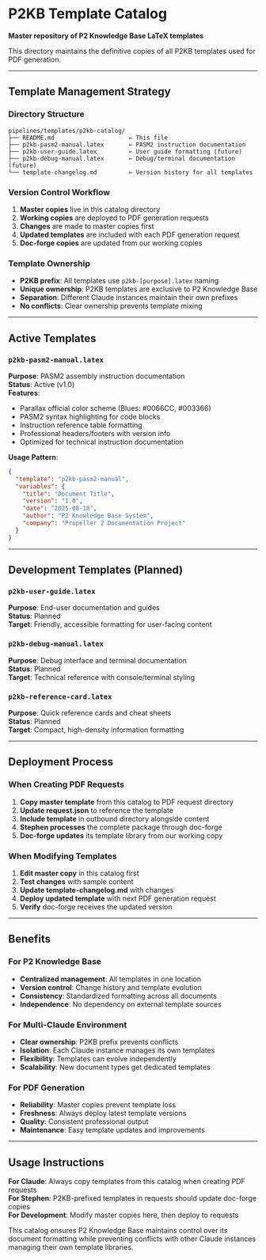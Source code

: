# P2KB Template Catalog

**Master repository of P2 Knowledge Base LaTeX templates**

This directory maintains the definitive copies of all P2KB templates used for PDF generation.

---

## Template Management Strategy

### Directory Structure
```
pipelines/templates/p2kb-catalog/
├── README.md                     ← This file
├── p2kb-pasm2-manual.latex       ← PASM2 instruction documentation
├── p2kb-user-guide.latex         ← User guide formatting (future)
├── p2kb-debug-manual.latex       ← Debug/terminal documentation (future)
└── template-changelog.md         ← Version history for all templates
```

### Version Control Workflow
1. **Master copies** live in this catalog directory
2. **Working copies** are deployed to PDF generation requests
3. **Changes** are made to master copies first
4. **Updated templates** are included with each PDF generation request
5. **Doc-forge copies** are updated from our working copies

### Template Ownership
- **P2KB prefix**: All templates use `p2kb-[purpose].latex` naming
- **Unique ownership**: P2KB templates are exclusive to P2 Knowledge Base
- **Separation**: Different Claude instances maintain their own prefixes
- **No conflicts**: Clear ownership prevents template mixing

---

## Active Templates

### `p2kb-pasm2-manual.latex`
**Purpose**: PASM2 assembly instruction documentation  
**Status**: Active (v1.0)  
**Features**:
- Parallax official color scheme (Blues: #0066CC, #003366)
- PASM2 syntax highlighting for code blocks
- Instruction reference table formatting
- Professional headers/footers with version info
- Optimized for technical instruction documentation

**Usage Pattern**:
```json
{
  "template": "p2kb-pasm2-manual",
  "variables": {
    "title": "Document Title",
    "version": "1.0",
    "date": "2025-08-18",
    "author": "P2 Knowledge Base System",
    "company": "Propeller 2 Documentation Project"
  }
}
```

---

## Development Templates (Planned)

### `p2kb-user-guide.latex`
**Purpose**: End-user documentation and guides  
**Status**: Planned  
**Target**: Friendly, accessible formatting for user-facing content

### `p2kb-debug-manual.latex`
**Purpose**: Debug interface and terminal documentation  
**Status**: Planned  
**Target**: Technical reference with console/terminal styling

### `p2kb-reference-card.latex`
**Purpose**: Quick reference cards and cheat sheets  
**Status**: Planned  
**Target**: Compact, high-density information formatting

---

## Deployment Process

### When Creating PDF Requests
1. **Copy master template** from this catalog to PDF request directory
2. **Update request.json** to reference the template
3. **Include template** in outbound directory alongside content
4. **Stephen processes** the complete package through doc-forge
5. **Doc-forge updates** its template library from our working copy

### When Modifying Templates
1. **Edit master copy** in this catalog first
2. **Test changes** with sample content
3. **Update template-changelog.md** with changes
4. **Deploy updated template** with next PDF generation request
5. **Verify** doc-forge receives the updated version

---

## Benefits

### For P2 Knowledge Base
- **Centralized management**: All templates in one location
- **Version control**: Change history and template evolution
- **Consistency**: Standardized formatting across all documents
- **Independence**: No dependency on external template sources

### For Multi-Claude Environment
- **Clear ownership**: P2KB prefix prevents conflicts
- **Isolation**: Each Claude instance manages its own templates
- **Flexibility**: Templates can evolve independently
- **Scalability**: New document types get dedicated templates

### For PDF Generation
- **Reliability**: Master copies prevent template loss
- **Freshness**: Always deploy latest template versions
- **Quality**: Consistent professional output
- **Maintenance**: Easy template updates and improvements

---

## Usage Instructions

**For Claude**: Always copy templates from this catalog when creating PDF requests  
**For Stephen**: P2KB-prefixed templates in requests should update doc-forge copies  
**For Development**: Modify master copies here, then deploy to requests

This catalog ensures P2 Knowledge Base maintains control over its document formatting while preventing conflicts with other Claude instances managing their own template libraries.